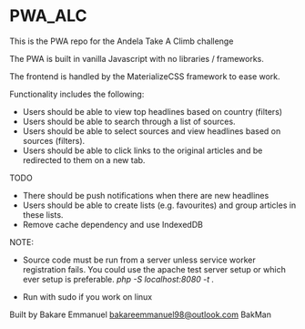 # PWA_ALC
This is the PWA repo for the Andela Take A Climb challenge

The PWA is built in vanilla Javascript with no libraries / frameworks. 

The frontend is handled by the MaterializeCSS framework to ease work.

Functionality includes the following:

- Users should be able to view top headlines based on country (filters)
- Users should be able to search through a list of sources.
- Users should be able to select sources and view headlines based on sources (filters).
- Users should be able to click links to the original articles and be redirected to them on a new tab.

TODO
- There should be push notifications when there are new headlines
- Users should be able to create lists (e.g. favourites) and group articles in these lists.
- Remove cache dependency and use IndexedDB

NOTE:
- Source code must be run from a server unless service worker registration fails.
You could use the apache test server setup or which ever setup is preferable.
*php -S localhost:8080 -t .*

- Run with sudo if you work on linux

Built by Bakare Emmanuel <bakareemmanuel98@outlook.com>
BakMan<TM>
